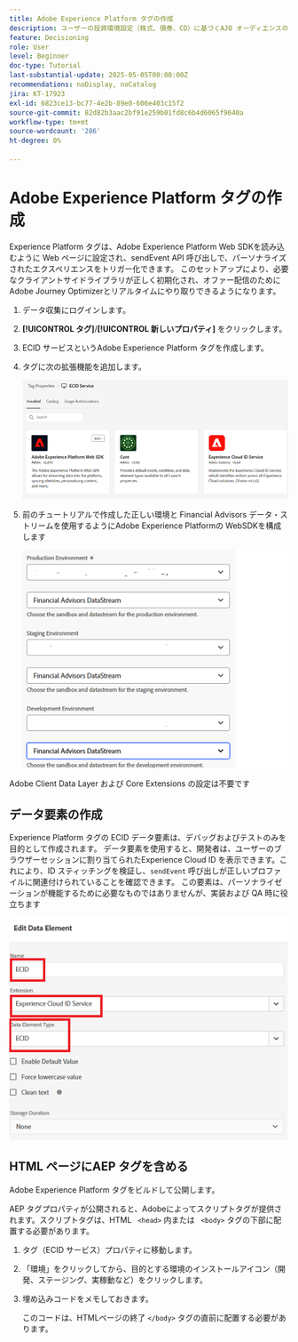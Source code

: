 ```yaml
---
title: Adobe Experience Platform タグの作成
description: ユーザーの投資環境設定（株式、債券、CD）に基づくAJO オーディエンスの作成
feature: Decisioning
role: User
level: Beginner
doc-type: Tutorial
last-substantial-update: 2025-05-05T00:00:00Z
recommendations: noDisplay, noCatalog
jira: KT-17923
exl-id: 6823ce13-bc77-4e2b-89e0-606e403c15f2
source-git-commit: 82d82b3aac2bf91e259b01fd8c6b4d6065f9640a
workflow-type: tm+mt
source-wordcount: '286'
ht-degree: 0%

---
```


# Adobe Experience Platform タグの作成

Experience Platform タグは、Adobe Experience Platform Web SDKを読み込むように Web ページに設定され、sendEvent API 呼び出しで、パーソナライズされたエクスペリエンスをトリガー化できます。 このセットアップにより、必要なクライアントサイドライブラリが正しく初期化され、オファー配信のためにAdobe Journey Optimizerとリアルタイムにやり取りできるようになります。

1. データ収集にログインします。
1. **[!UICONTROL タグ]**/**[!UICONTROL 新しいプロパティ]** をクリックします。
1. ECID サービスというAdobe Experience Platform タグを作成します。
1. タグに次の拡張機能を追加します。

   ![tags-extensions](assets/ecid-tag.png)

1. 前のチュートリアルで作成した正しい環境と Financial Advisors データ・ストリームを使用するようにAdobe Experience Platformの WebSDKを構成します

   ![web-sdk-configuration](assets/web-sdk-configuration.png)

Adobe Client Data Layer および Core Extensions の設定は不要です

## データ要素の作成

Experience Platform タグの ECID データ要素は、デバッグおよびテストのみを目的として作成されます。 データ要素を使用すると、開発者は、ユーザーのブラウザーセッションに割り当てられたExperience Cloud ID を表示できます。これにより、ID スティッチングを検証し、`sendEvent` 呼び出しが正しいプロファイルに関連付けられていることを確認できます。 この要素は、パーソナライゼーションが機能するために必要なものではありませんが、実装および QA 時に役立ちます

![ecid](assets/ecid-data-element.png)


## HTML ページにAEP タグを含める

Adobe Experience Platform タグをビルドして公開します。

AEP タグプロパティが公開されると、Adobeによってスクリプトタグが提供されます。スクリプトタグは、HTML ``` <head>``` 内または ``` <body>``` タグの下部に配置する必要があります。

1. タグ（ECID サービス）プロパティに移動します。

1. 「環境」をクリックしてから、目的とする環境のインストールアイコン（開発、ステージング、実稼動など）をクリックします。

1. 埋め込みコードをメモしておきます。

   このコードは、HTMLページの終了 ```</body>``` タグの直前に配置する必要があります。

